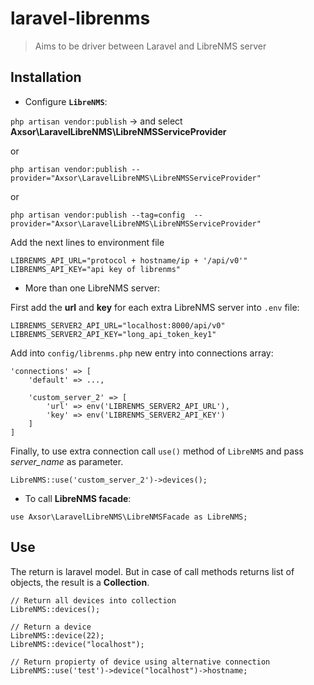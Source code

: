 # laravel-librenms
> Aims to be driver between Laravel and LibreNMS server

## Installation

* Configure **`LibreNMS`**:

`php artisan vendor:publish` -> and select **Axsor\LaravelLibreNMS\LibreNMSServiceProvider**

or

`php artisan vendor:publish --provider="Axsor\LaravelLibreNMS\LibreNMSServiceProvider"`

or

`php artisan vendor:publish --tag=config  --provider="Axsor\LaravelLibreNMS\LibreNMSServiceProvider"`

Add the next lines to environment file
```
LIBRENMS_API_URL="protocol + hostname/ip + '/api/v0'"
LIBRENMS_API_KEY="api key of librenms"
```

* More than one LibreNMS server:

First add the **url** and **key** for each extra LibreNMS server into `.env` file:

```
LIBRENMS_SERVER2_API_URL="localhost:8000/api/v0"
LIBRENMS_SERVER2_API_KEY="long_api_token_key1"
```

Add into `config/librenms.php` new entry into connections array:

```
'connections' => [
    'default' => ...,
    
    'custom_server_2' => [
        'url' => env('LIBRENMS_SERVER2_API_URL'),
        'key' => env('LIBRENMS_SERVER2_API_KEY')
    ]
]
```

Finally, to use extra connection call `use()` method of `LibreNMS` and pass *server_name* as parameter.

`LibreNMS::use('custom_server_2')->devices();`


* To call **LibreNMS facade**:

`use Axsor\LaravelLibreNMS\LibreNMSFacade as LibreNMS;`


## Use
The return is laravel model. But in case of call methods returns list of objects, the result
is a **Collection**.

```
// Return all devices into collection
LibreNMS::devices();

// Return a device
LibreNMS::device(22);
LibreNMS::device("localhost");

// Return propierty of device using alternative connection
LibreNMS::use('test')->device("localhost")->hostname;
```
